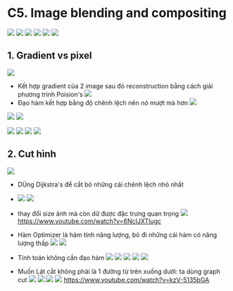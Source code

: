 # C5. Image blending and compositing
![](https://i.imgur.com/kySJfTk.png)
![](https://i.imgur.com/p6M9Hf9.png)
![](https://i.imgur.com/Y5CLQA6.png)
![](https://i.imgur.com/5aFOYo8.png)
![](https://i.imgur.com/cUKINLW.png)
![](https://i.imgur.com/2EDLJx0.png)

## 1. Gradient vs pixel
![](https://i.imgur.com/NVhataB.png)

- Kết hợp gradient của 2 image sau đó reconstruction bằng cách giải phương trình Poision's
![](https://i.imgur.com/7tdRg9j.png)
- Đạo hàm kết hợp bằng độ chênh lệch nên nó mượt mà hơn
![](https://i.imgur.com/Qm7Rja0.png)

![](https://i.imgur.com/vJ0HSaL.png)
![](https://i.imgur.com/zwep0Ov.png)

![](https://i.imgur.com/p2HDtwO.png)
![](https://i.imgur.com/e8yywzZ.png)
![](https://i.imgur.com/L19PHJa.png)
![](https://i.imgur.com/ko5324u.png)

## 2. Cut hình
![](https://i.imgur.com/7kWy2FX.png)
- DÙng Dijkstra's để cắt bỏ những cái chênh lệch nhỏ nhất
- ![](https://i.imgur.com/XGL2UTf.png)
![](https://i.imgur.com/Kjt6d6a.png)
- thay đổi size ảnh mà còn dữ được đặc trưng quan trọng
![](https://i.imgur.com/RNgOKom.png)
https://www.youtube.com/watch?v=6NcIJXTlugc
- Hàm Optimizer là hàm tính năng lượng, bỏ đi những cái hàm có năng lượng thấp 
![](https://i.imgur.com/REmSBGw.png)
![](https://i.imgur.com/KyAr8Lb.png)
- Tính toán không cần đạo hàm
![](https://i.imgur.com/Wy7maea.png)
![](https://i.imgur.com/cOggdHL.png)
![](https://i.imgur.com/UvXFmME.png)
![](https://i.imgur.com/vOxId7x.png)
![](https://i.imgur.com/VYvsDZ3.png)

- Muốn Lát cắt không phải là 1 đường từ trên xuống dưới: ta dùng graph cut
![](https://i.imgur.com/qApS16j.png)
![](https://i.imgur.com/zZ503Tl.png)
![](https://i.imgur.com/Njnde5V.png)
![](https://i.imgur.com/YNxvoZp.jpg)
https://www.youtube.com/watch?v=kzV-5135bGA


